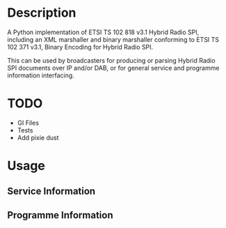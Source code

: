 # Description

A Python implementation of ETSI TS 102 818 v3.1 Hybrid Radio SPI, including an XML marshaller and binary marshaller conforming to ETSI TS 102 371 v3.1, Binary Encoding for Hybrid Radio SPI.

This can be used by broadcasters for producing or parsing Hybrid Radio SPI documents over IP and/or DAB, or for general service and programme information interfacing. 

# TODO

* GI Files
* Tests
* Add pixie dust

# Usage

## Service Information

## Programme Information
